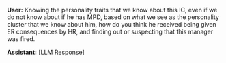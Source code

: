 **User:**
Knowing the personality traits that we know about this IC, even if we do not know about if he has MPD, based on what we see as the personality cluster that we know about him, how do you think he received being given ER consequences by HR, and finding out or suspecting that this manager was fired.

**Assistant:**
[LLM Response]

